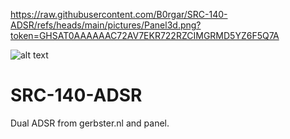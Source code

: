 <picture> https://raw.githubusercontent.com/B0rgar/SRC-140-ADSR/refs/heads/main/pictures/Panel3d.png?token=GHSAT0AAAAAAC72AV7EKR722RZCIMGRMD5YZ6F5Q7A

![alt text]([http://url/to/img.png](https://raw.githubusercontent.com/B0rgar/SRC-140-ADSR/refs/heads/main/pictures/Panel3d.png))

# SRC-140-ADSR
 Dual ADSR from gerbster.nl and panel.

